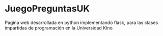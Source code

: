 # JuegoPreguntasUK
Pagina web desarrollada en python implementando flask, para las clases impartidas de programación en la Universidad Kino
